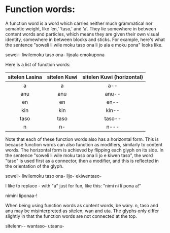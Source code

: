 # Function words:
A function word is a word which carries neither much grammatical nor semantic weight, like ‘en,’ ‘taso,’ and ‘a’. They lie somewhere in between content words and particles, which means they are given their own visual identity, somewhere in between blocks and sticks. For example, here's what the sentence "soweli li wile moku <span class="pink">taso</span> ona li jo ala e moku pona" looks like.

<span class="kuwi big center">soweli- liwilemoku <span class="pink">taso</span> ona- lijoala emokupona</span>

Here is a list of function words: 

| sitelen Lasina | sitelen Kuwi | sitelen Kuwi (horizontal) |
| :-: | :-: | :-: |
| a | <span class="kuwi big center">a</span> | <span class="kuwi big center">a-<span class="gray">-</span></span> |
| anu | <span class="kuwi big center">anu</span> | <span class="kuwi big center">anu-<span class="gray">-</span></span> |
| en | <span class="kuwi big center">en</span> | <span class="kuwi big center">en-<span class="gray">-</span></span> |
| kin | <span class="kuwi big center">kin</span> | <span class="kuwi big center">kin-<span class="gray">-</span></span> |
| taso | <span class="kuwi big center">taso</span> | <span class="kuwi big center">taso-<span class="gray">-</span></span> |
| n | <span class="kuwi big center">n-</span> | <span class="kuwi big center">n--<span class="gray">-</span></span> |

Note that each of these function words also has a horizontal form. This is because function words can also function as modifiers, similarly to content words. The horizontal form is achieved by flipping each glyph on its side. In the sentence "soweli li wile moku <span class="pink">taso</span> ona li jo e kiwen <span class="blue">taso</span>", the word "taso" is used first as a connector, then a modifier, and this is reflected in the orientation of the glyph.

<span class="kuwi big center">soweli- liwilemoku <span class="pink">taso</span> ona- lijo- ekiwen<span class="blue">taso-</span></span>  

I like to replace <span class="kuwi medium">-</span> with "a" just for fun, like this: "nimi ni li pona <span class="blue">a</span>!"

<span class="kuwi center big">nimini lipona<span class="blue">a-</span>!</span>

When being using function words as content words, be wary. <span class="blue">n</span>, <span class="blue">taso</span> and <span class="blue">anu</span> may be misinterpreted as <span class="red">sitelen</span>, <span class="red">wan</span> and <span class="red">uta</span>. The glyphs only differ slightly in that the function words are not connected at the top.

<span class="kuwi center big"><span class="red">sitelen</span><span class="blue">n--</span> <span class="red">wan</span><span class="blue">taso-</span> <span class="red">uta</span><span class="blue">anu-</span></span>
